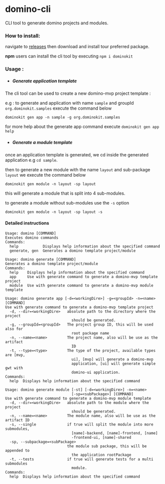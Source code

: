 # domino-cli
CLI tool to generate domino projects and modules.

### How to install:

navigate to [releases](https://github.com/DominoKit/domino-cli/releases) then download and install tour preferred package.

**npm** users can install the cli tool by executing `npm i dominokit`

### Usage :

- ##### Generate application template

The cli tool can be used to create a new domino-mvp project template :

e.g : to generate and application with name `sample` and groupId `org.dominokit.samples` execute the command below

`dominokit gen app -n sample -g org.dominokit.samples` 

for more help about the generate app command execute `dominokit gen app help`


- ##### Generate a module template 

once an application template is generated, we cd inside the generated application e.g `cd sample`.

then to generate a new module with the name `layout` and sub-package `layout` we execute the command below

`dominokit gen module -n layout -sp layout`

this will generate a module that is split into 4 sub-modules.

to generate a module without sub-modules use the `-s` option

`dominokit gen module -n layout -sp layout -s`


#### Detailed instructions 

```
Usage: domino [COMMAND]
Executes domino commands
Commands:
  help           Displays help information about the specified command
  generate, gen  Generates a domino template project/module
```

```
Usage: domino generate [COMMAND]
Generates a domino template project/module
Commands:
  help    Displays help information about the specified command
  app     Use with generate command to generate a domino-mvp template project
  module  Use with generate command to generate a domino-mvp module template
```

```
Usage: domino generate app [-d=<workingDire>] -g=<groupId> -n=<name> [COMMAND]
Use with generate command to generate a domino-mvp template project
  -d, --dir=<workingDire>   absolute path to the directory where the project
                              should be generated.
  -g, --groupId=<groupId>   The project group ID, this will be used also for
                              root package name
  -n, --name=<name>         The project name, also will be use as the artifact
                              ID
  -t, --type=<type>         The type of the project, available types are [mvp,
                              ui], [mvp] will generate a domino-mvp
                              application, [ui] will generate simple gwt with
                              domino-ui application.
Commands:
  help  Displays help information about the specified command
```

```
Usage: domino generate module [-st] [-d=<workingDire>] -n=<name>
                              [-sp=<subPackage>] [COMMAND]
Use with generate command to generate a domino-mvp module template
  -d, --dir=<workingDire>   absolute path to the module where the project
                              should be generated.
  -n, --name=<name>         The module name, also will be use as the artifact ID
  -s, --single              if true will split the module into more submodules,
                              [name]-backend, [name]-frontend, [name]
                              -frontend-ui, [name]-shared
  -sp, --subpackage=<subPackage>
                            the module sub package, this will be appended to
                              the application rootPackage
  -t, --tests               if true will generate tests for a multi submodules
                              module.
Commands:
  help  Displays help information about the specified command
```